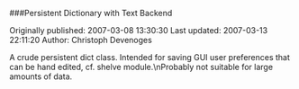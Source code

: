 ###Persistent Dictionary with Text Backend

Originally published: 2007-03-08 13:30:30
Last updated: 2007-03-13 22:11:20
Author: Christoph Devenoges

A crude persistent dict class. Intended for saving GUI user preferences that can be hand edited, cf. shelve module.\nProbably not suitable for large amounts of data.
